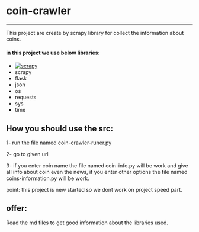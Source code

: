 # coin-crawler

---

This project are create by scrapy library for collect the information about coins.

#### in this project we use below libraries:

- <a href="https://github.com/maskiiw"><img alt="scrapy" src="https://img.shields.io/badge/scrapy-60A839?style=for-the-badge&logo=cplusplus&logoColor=f5f5f5"></a>
- scrapy
- flask
- json
- os 
- requests
- sys
- time

## How you should use the src:

1- run the file named coin-crawler-runer.py 

2- go to given url

3- if you enter coin name the file named coin-info.py will be work and give all info about coin even the news, if you enter other options the file named coins-information.py will be work.

point: this project is new started so we dont work on project speed part.


## offer:
Read the md files to get good information about the libraries used.

